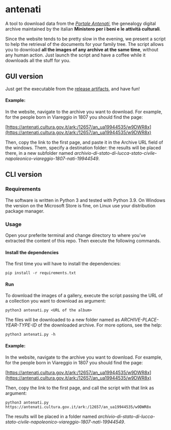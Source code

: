# antenati
A tool to download data from the *[Portale Antenati](http://antenati.cultura.gov.it/)*, the genealogy digital archive maintained by the italian **Ministero per i beni e le attività culturali**.

Since the website tends to be pretty slow in the evening, we present a script to help the retrieval of the documents for your family tree. The script allows you to download **all the images of any archive at the same time**, without any human action. Just launch the script and have a coffee while it downloads all the stuff for you.

## GUI version

Just get the executable from the [release artifacts](https://github.com/gcerretani/antenati/releases/latest), and have fun!

#### Example:
In the website, navigate to the archive you want to download. For example, for the people born in Viareggio in 1807 you should find the page:

[https://antenati.cultura.gov.it/ark:/12657/an_ua19944535/w9DWR8x](https://antenati.cultura.gov.it/ark:/12657/an_ua19944535/w9DWR8x)

Then, copy the link to the first page, and paste it in the Archive URL field of the windows. Them, specify a destination folder:
the results will be placed there, in a new subfolder named *archivio-di-stato-di-lucca-stato-civile-napoleonico-viareggio-1807-nati-19944549*.

## CLI version

### Requirements
The software is written in Python 3 and tested with Python 3.9. On Windows the version on the Microsoft Store is fine, on Linux use your distribution package manager.

### Usage
Open your preferite terminal and change directory to where you've extracted the content of this repo. Then execute the following commands.

#### Install the dependencies
The first time you will have to install the dependencies:

    pip install -r requirements.txt

#### Run
To download the images of a gallery, execute the script passing the URL of a collection you want to download as argument:

    python3 antenati.py <URL of the album>

The files will be downloaded to a new folder named as *ARCHIVE-PLACE-YEAR-TYPE-ID* of the downloaded archive. For more options, see the help:

    python3 antenati.py -h

#### Example:
In the website, navigate to the archive you want to download. For example, for the people born in Viareggio in 1807 you should find the page:

[https://antenati.cultura.gov.it/ark:/12657/an_ua19944535/w9DWR8x](https://antenati.cultura.gov.it/ark:/12657/an_ua19944535/w9DWR8x)

Then, copy the link to the first page, and call the script with that link as argument:

    python3 antenati.py https://antenati.cultura.gov.it/ark:/12657/an_ua19944535/w9DWR8x

The results will be placed in a folder named *archivio-di-stato-di-lucca-stato-civile-napoleonico-viareggio-1807-nati-19944549*.

